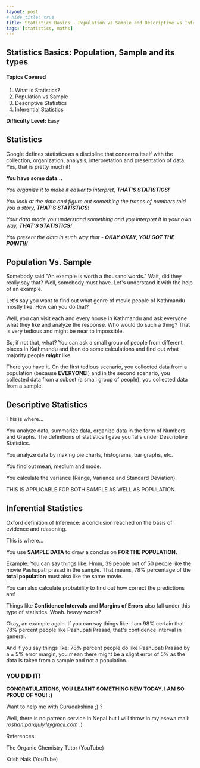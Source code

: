 ```yaml
---
layout: post
# hide_title: true
title: Statistics Basics - Population vs Sample and Descriptive vs Inferential Statistics
tags: [statistics, maths]
---
```


## Statistics Basics: Population, Sample and its types

#### Topics Covered
1. What is Statistics?
2. Population vs Sample
3. Descriptive Statistics
4. Inferential Statistics

**Difficulty Level:** Easy

## Statistics

Google defines statistics as a discipline that concerns itself with the collection, organization, analysis, interpretation and presentation of data. Yes, that is pretty much it! 

**You have some data...**

_You organize it to make it easier to interpret, **THAT'S STATISTICS!**_

_You look at the data and figure out something the traces of numbers told you a story, **THAT'S STATISTICS!**_

_Your data made you understand something and you interpret it in your own way, **THAT'S STATISTICS!**_

_You present the data in such way that  - **OKAY OKAY, YOU GOT THE POINT!!!**_


## Population Vs. Sample

Somebody said "An example is worth a thousand words." Wait, did they really say that? Well, somebody must have. Let's understand it with the help of an example.

Let's say you want to find out what genre of movie people of Kathmandu mostly like. How can you do that? 

Well, you can visit each and every house in Kathmandu and ask everyone what they like and analyze the response. Who would do such a thing? That is very tedious and might be near to impossible.

So, if not that, what? You can ask a small group of people from different places in Kathmandu and then do some calculations and find out what majority people **_might_** like. 

There you have it. On the first tedious scenario, you collected data from a population (because **EVERYONE!**) and in the second scenario, you collected data from a subset (a small group of people), you collected data from a sample. 

## Descriptive Statistics

This is where...

You analyze data, summarize data, organize data in the form of Numbers and Graphs. The definitions of statistics I gave you falls under Descriptive Statistics.

You analyze data by making pie charts, histograms, bar graphs, etc.

You find out mean, medium and mode.

You calculate the variance (Range, Variance and Standard Deviation).

THIS IS APPLICABLE FOR BOTH SAMPLE AS WELL AS POPULATION.

## Inferential Statistics

Oxford definition of Inference: a conclusion reached on the basis of evidence and reasoning.

This is where...

You use **SAMPLE DATA** to draw a conclusion **FOR THE POPULATION.**

Example: You can say things like: Hmm, 39 people out of 50 people like the movie Pashupati prasad in the sample. That means, 78% percentage of the **total population** must also like the same movie.

You can also calculate probability to find out how correct the predictions are!

Things like **Confidence Intervals** and **Margins of Errors** also falI under this type of statistics. Woah. heavy words? 

Okay, an example again.
If you can say things like: I am 98% certain that 78% percent people like Pashupati Prasad, that's confidence interval in general.

And if you say things like: 78% percent people do like Pashupati Prasad by a  ± 5% error margin, you mean there might be a slight error of 5% as the data is taken from a sample and not a population.

### YOU DID IT!

**CONGRATULATIONS, YOU LEARNT SOMETHING NEW TODAY. I AM SO PROUD OF YOU! :)**

Want to help me with Gurudakshina ;) ?

Well, there is no patreon service in Nepal but I will throw in my esewa mail: _roshan.parajuly1@gmail.com_ :)

References:

The Organic Chemistry Tutor (YouTube)

Krish Naik (YouTube)


